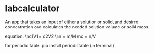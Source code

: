 # labcalculator

An app that takes an input of either a solution or solid, and desired concentration and calculates the needed solution volume or solid mass.

equation:
\nc1V1 = c2V2
\nn = m/M 
\nc = n/V 

for periodic table: pip install periodictable (in terminal)

